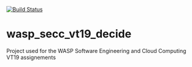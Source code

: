 [![Build Status](https://api.travis-ci.org/oliviermoliner/wasp_secc_vt19_decide.svg?branch=master)](https://api.travis-ci.org/oliviermoliner/wasp_secc_vt19_decide)

# wasp_secc_vt19_decide
Project used for the WASP Software Engineering and Cloud Computing VT19 assignements
